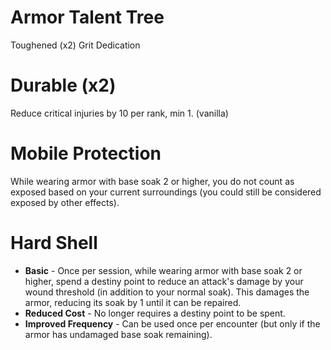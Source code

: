 # Armor Talent Tree

Toughened (x2)
Grit
Dedication

# Durable (x2)
Reduce critical injuries by 10 per rank, min 1. (vanilla)

# Mobile Protection
While wearing armor with base soak 2 or higher, you do not count as exposed based on your current surroundings (you could still be considered exposed by other effects).

# Hard Shell
* **Basic** - Once per session, while wearing armor with base soak 2 or higher, spend a destiny point to reduce an attack's damage by your wound threshold (in addition to your normal soak). This damages the armor, reducing its soak by 1 until it can be repaired.
* **Reduced Cost** - No longer requires a destiny point to be spent.
* **Improved Frequency** - Can be used once per encounter (but only if the armor has undamaged base soak remaining).
